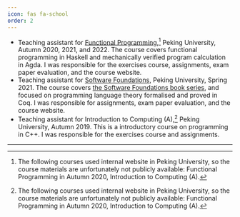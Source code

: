 ```yaml
---
icon: fas fa-school
order: 2
---
```


- Teaching assistant for [Functional Programming](https://zhenjiang888.github.io/FP/2021/),[^1] Peking University, Autumn 2020, 2021, and 2022. The course covers functional programming in Haskell and mechanically verified program calculation in Agda. I was responsible for the exercises course, assignments, exam paper evaluation, and the course website.
- Teaching assistant for [Software Foundations](https://xiongyingfei.github.io/SF/2021/), Peking University, Spring 2021. The course covers [the Software Foundations book series](https://softwarefoundations.cis.upenn.edu/), and focused on programming language theory formalised and proved in Coq. I was responsible for assignments, exam paper evaluation, and the course website.
- Teaching assistant for Introduction to Computing (A),[^1] Peking University, Autumn 2019. This is a introductory course on programming in C++. I was responsible for the exercises course and assignments.

<hr>

[^1]: The following courses used internal website in Peking University, so the course materials are unfortunately not publicly available: Functional Programming in Autumn 2020, Introduction to Computing (A).
